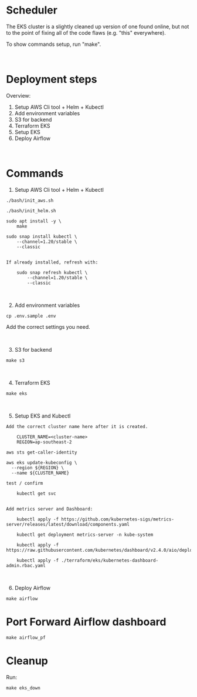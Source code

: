 # Scheduler

The EKS cluster is a slightly cleaned up version of one found online, but not to the point of fixing all of the code flaws (e.g. "this" everywhere).

To show commands setup, run "make".

</br>

# Deployment steps

Overview:        
1. Setup AWS Cli tool + Helm + Kubectl
2. Add environment variables
3. S3 for backend
4. Terraform EKS
5. Setup EKS
6. Deploy Airflow

</br>

# Commands      

1. Setup AWS Cli tool + Helm + Kubectl

```
./bash/init_aws.sh

./bash/init_helm.sh

sudo apt install -y \
    make

sudo snap install kubectl \
    --channel=1.20/stable \
    --classic


If already installed, refresh with:

    sudo snap refresh kubectl \
        --channel=1.20/stable \
        --classic
```

</br>

2. Add environment variables

```
cp .env.sample .env
```

Add the correct settings you need.


</br>

3. S3 for backend

```
make s3
```

</br>

4. Terraform EKS

```
make eks
```

</br>

5. Setup EKS and Kubectl

```
Add the correct cluster name here after it is created.

    CLUSTER_NAME=<cluster-name>
    REGION=ap-southeast-2

aws sts get-caller-identity

aws eks update-kubeconfig \
  --region ${REGION} \
  --name ${CLUSTER_NAME}

test / confirm

    kubectl get svc


Add metrics server and Dashboard:

    kubectl apply -f https://github.com/kubernetes-sigs/metrics-server/releases/latest/download/components.yaml

    kubectl get deployment metrics-server -n kube-system

    kubectl apply -f https://raw.githubusercontent.com/kubernetes/dashboard/v2.4.0/aio/deploy/recommended.yaml

    kubectl apply -f ./terraform/eks/kubernetes-dashboard-admin.rbac.yaml

```

</br>

6. Deploy Airflow

```
make airflow
```


# Port Forward Airflow dashboard

```
make airflow_pf
```


# Cleanup

Run:

```
make eks_down
```